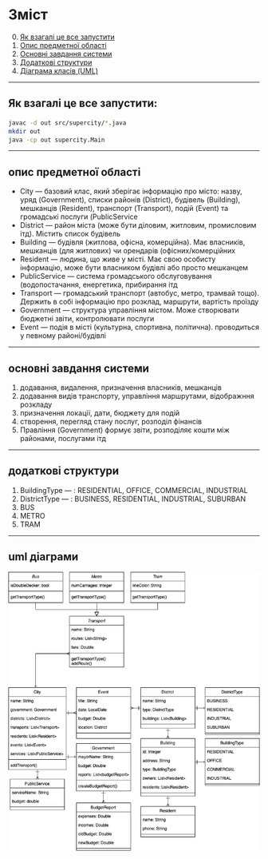 # Зміст
0.  [Як взагалі це все запустити](#як-взагалі-це-все-запустити)  
1.  [Опис предметної області](#опис-предметної-області)  
2.  [Основні завдання системи](#основні-завдання-системи)  
3.  [Додаткові структури](#додаткові-структури)  
4.  [Діаграма класів (UML)](#uml-діаграми)  

---


## Як взагалі це все запустити:
``` BASH
javac -d out src/supercity/*.java
mkdir out
java -cp out supercity.Main
```

---

## опис предметної області
- City — базовий клас, який зберігає інформацію про місто: назву, уряд (Government), списки районів (District), будівель (Building), мешканців (Resident), транспорт (Transport), подій (Event) та громадські послуги (PublicService
- District — район міста (може бути діловим, житловим, промисловим ітд). Містить список будівель
- Building — будівля (житлова, офісна, комерційна). Має власників, мешканців (для житлових) чи орендарів (офісних/комерційних
- Resident — людина, що живе у місті. Має свою особисту інформацію, може бути власником будівлі або просто мешканцем
- PublicService — система громадського обслуговування (водопостачання, енергетика, прибирання ітд
- Transport — громадський транспорт (автобус, метро, трамвай тощо). Держить в собі інформацію про розклад, маршрути, вартість проїзду
- Government — структура управління містом. Може створювати бюджетні звіти, контролювати послуги
- Event — подія в місті (культурна, спортивна, політична). проводиться у певному районі/будівлі

---

## основні завдання системи
1.	додавання, видалення, призначення власників, мешканців
2.	додавання видів транспорту, управління маршрутами, відображння розкладу
3.	призначення локації, дати, бюджету для подій
4.	створення, перегляд стану послуг, розподіл фінансів
5.	Правління (Government) формує звіти, розподіляє кошти між районами, послугами ітд

---

## додаткові структури
1.	BuildingType — : RESIDENTIAL, OFFICE, COMMERCIAL, INDUSTRIAL
2.	DistrictType — : BUSINESS, RESIDENTIAL, INDUSTRIAL, SUBURBAN
3.	BUS
4.  METRO
5.  TRAM

---

## uml діаграми
![alt text](image.png)